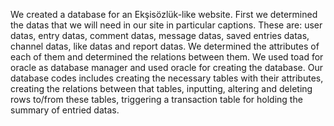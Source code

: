 We created a database for an Ekşisözlük-like website. First we determined the datas that we will need in our site in particular captions. These are: user datas, entry datas, comment datas, message datas, saved entries datas, channel datas, like datas and report datas. We determined the attributes of each of them and determined the relations between them. 
We used toad for oracle as database manager and used oracle for creating the database.
Our database codes includes creating the necessary tables with their attributes, creating the relations between that tables, inputting, altering and deleting rows to/from these tables, triggering a transaction table for holding the summary of entried datas.
